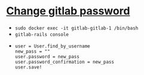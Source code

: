 # [Change gitlab password](https://docs.gitlab.com/ee/security/reset_user_password.html)
 - `sudo docker exec -it gitlab-gitlab-1 /bin/bash`
 - `gitlab-rails console`
 -     user = User.find_by_username
       new_pass = ""
       user.password = new_pass
       user.password_confirmation = new_pass
       user.save!
       
